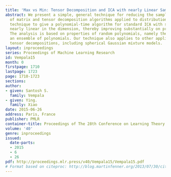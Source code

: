 ```yaml
---
title: 'Max vs Min: Tensor Decomposition and ICA with nearly Linear Sample Complexity'
abstract: We present a simple, general technique for reducing the sample complexity
  of matrix and tensor decomposition algorithms applied to distributions. We use the
  technique to give a polynomial-time algorithm for standard ICA with sample complexity
  nearly linear in the dimension, thereby improving substantially on previous bounds.
  The analysis is based on properties of random polynomials, namely the spacings of
  an ensemble of polynomials. Our technique also applies to other applications of
  tensor decompositions, including spherical Gaussian mixture models.
layout: inproceedings
series: Proceedings of Machine Learning Research
id: Vempala15
month: 0
firstpage: 1710
lastpage: 1723
page: 1710-1723
sections: 
author:
- given: Santosh S.
  family: Vempala
- given: Ying.
  family: Xiao
date: 2015-06-26
address: Paris, France
publisher: PMLR
container-title: Proceedings of The 28th Conference on Learning Theory
volume: '40'
genre: inproceedings
issued:
  date-parts:
  - 2015
  - 6
  - 26
pdf: http://proceedings.mlr.press/v40/Vempala15/Vempala15.pdf
# Format based on citeproc: http://blog.martinfenner.org/2013/07/30/citeproc-yaml-for-bibliographies/
---
```

